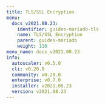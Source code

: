 ```yaml
---
title: TLS/SSL Encryption
menu:
  docs_v2021.08.23:
    identifier: guides-mariadb-tls
    name: TLS/SSL Encryption
    parent: guides-mariadb
    weight: 110
menu_name: docs_v2021.08.23
info:
  autoscaler: v0.5.0
  cli: v0.20.0
  community: v0.20.0
  enterprise: v0.7.0
  installer: v2021.08.23
  version: v2021.08.23
---
```


